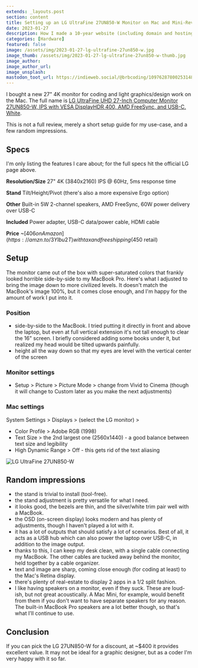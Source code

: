```yaml
---
extends: _layouts.post
section: content
title: Setting up an LG UltraFine 27UN850-W Monitor on Mac and Mini-Review
date: 2023-01-27
description: How I made a 10-year website (including domain and hosting) for less than $100.
categories: [Hardware]
featured: false
image: /assets/img/2023-01-27-lg-ultrafine-27un850-w.jpg
image_thumb: /assets/img/2023-01-27-lg-ultrafine-27un850-w-thumb.jpg
image_author: 
image_author_url: 
image_unsplash: 
mastodon_toot_url: https://indieweb.social/@brbcoding/109762878002531481
---
```


I bought a new 27" 4K monitor for coding and light graphics/design work on the Mac. The full name is [
LG UltraFine UHD 27-Inch Computer Monitor 27UN850-W, IPS with VESA DisplayHDR 400, AMD FreeSync, and USB-C, White](https://www.lg.com/us/monitors/lg-27un850-w-4k-uhd-led-monitor).

This is not a full review, merely a short setup guide for my use-case, and a few random impressions.

## Specs

I'm only listing the features I care about; for the full specs hit the official LG page above.

**Resolution/Size** 27" 4K (3840x2160) IPS @ 60Hz, 5ms response time

**Stand** Tilt/Height/Pivot (there's also a more expensive Ergo option)

**Other** Built-in 5W 2-channel speakers, AMD FreeSync, 60W power delivery over USB-C 

**Included** Power adapter, USB-C data/power cable, HDMI cable 

**Price** ~[$406 on Amazon](https://amzn.to/3Ylbu2T) with tax and free shipping ($450 retail)

## Setup

The monitor came out of the box with super-saturated colors that frankly looked horrible side-by-side to my MacBook Pro. Here's what I adjusted to bring the image down to more civilized levels. It doesn't match the MacBook's image 100%, but it comes close enough, and I'm happy for the amount of work I put into it.

### Position

- side-by-side to the MacBook. I tried putting it directly in front and above the laptop, but even at full vertical extension it's not tall enough to clear the 16" screen. I briefly considered adding some books under it, but realized my head would be tilted upwards painfully.
- height all the way down so that my eyes are level with the vertical center of the screen

### Monitor settings

- Setup > Picture > Picture Mode > change from Vivid to Cinema (though it will change to Custom later as you make the next adjustments)

### Mac settings

System Settings > Displays > (select the LG monitor) >

- Color Profile > Adobe RGB (1998)
- Text Size > the 2nd largest one (2560x1440) - a good balance between text size and legibility
- High Dynamic Range > Off - this gets rid of the text aliasing

![LG UltraFine 27UN850-W](/assets/img/2023-01-27-lg-ultrafine-27un850-w-mac-settings.jpg)

## Random impressions

- the stand is trivial to install (tool-free).
- the stand adjustment is pretty versatile for what I need.
- it looks good, the bezels are thin, and the silver/white trim pair well with a MacBook.
- the OSD (on-screen display) looks modern and has plenty of adjustments, though I haven't played a lot with it.
- it has a lot of outputs that should satisfy a lot of scenarios. Best of all, it acts as a USB hub which can also power the laptop over USB-C, in addition to the image output.
- thanks to this, I can keep my desk clean, with a single cable connecting my MacBook. The other cables are tucked away behind the monitor, held together by a cable organizer.
- text and image are sharp, coming close enough (for coding at least) to the Mac's Retina display.
- there's plenty of real-estate to display 2 apps in a 1/2 split fashion.
- I like having speakers on a monitor, even if they suck. These are loud-ish, but not great acoustically. A Mac Mini, for example, would benefit from them if you don't want to have separate speakers for any reason. The built-in MacBook Pro speakers are a lot better though, so that's what I'll continue to use.

## Conclusion

If you can pick the LG 27UN850-W for a discount, at ~$400 it provides excellent value. It may not be ideal for a graphic designer, but as a coder I'm very happy with it so far.